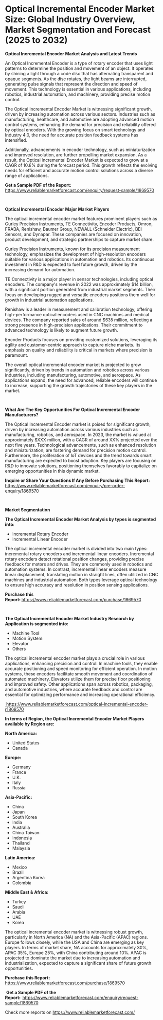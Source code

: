 <p><h1>Optical Incremental Encoder Market Size: Global Industry Overview, Market Segmentation and Forecast (2025 to 2032)</h1></p><p><strong>Optical Incremental Encoder Market Analysis and Latest Trends</strong></p>
<p><p>An Optical Incremental Encoder is a type of rotary encoder that uses light patterns to determine the position and movement of an object. It operates by shining a light through a code disc that has alternating transparent and opaque segments. As the disc rotates, the light beams are interrupted, generating pulse signals that represent the direction and speed of movement. This technology is essential in various applications, including robotics, industrial automation, and machinery, providing precise motion control.</p><p>The Optical Incremental Encoder Market is witnessing significant growth, driven by increasing automation across various sectors. Industries such as manufacturing, healthcare, and automotive are adopting advanced motion control systems, enhancing the demand for precision and reliability offered by optical encoders. With the growing focus on smart technology and Industry 4.0, the need for accurate position feedback systems has intensified.</p><p>Additionally, advancements in encoder technology, such as miniaturization and improved resolution, are further propelling market expansion. As a result, the Optical Incremental Encoder Market is expected to grow at a CAGR of 10.8% during the forecast period. This growth reflects the evolving needs for efficient and accurate motion control solutions across a diverse range of applications.</p></p>
<p><strong>Get a Sample PDF of the Report:&nbsp;</strong> <a href="https://www.reliablemarketforecast.com/enquiry/request-sample/1869570?utm_campaign=2514&utm_medium=2&utm_source=Github&utm_content=ia&utm_term=22022025&utm_id=optical-incremental-encoder">https://www.reliablemarketforecast.com/enquiry/request-sample/1869570</a></p>
<p>&nbsp;</p>
<p><strong>Optical Incremental Encoder Major Market Players</strong></p>
<p><p>The optical incremental encoder market features prominent players such as Gurley Precision Instruments, TE Connectivity, Encoder Products, Omron, FRABA, Renishaw, Baumer Group, NEWALL (Schneider Electric), BEI Sensors, and Dynapar. These companies are focused on innovation, product development, and strategic partnerships to capture market share.</p><p>Gurley Precision Instruments, known for its precision measurement technology, emphasizes the development of high-resolution encoders suitable for various applications in automation and robotics. Its continuous investment in R&D is expected to fuel future growth, driven by the increasing demand for automation.</p><p>TE Connectivity is a major player in sensor technologies, including optical encoders. The company's revenue in 2022 was approximately $14 billion, with a significant portion generated from industrial market segments. Their focus on developing rugged and versatile encoders positions them well for growth in industrial automation applications.</p><p>Renishaw is a leader in measurement and calibration technology, offering high-performance optical encoders used in CNC machines and medical devices. The company reported sales of around $635 million, reflecting a strong presence in high-precision applications. Their commitment to advanced technology is likely to augment future growth.</p><p>Encoder Products focuses on providing customized solutions, leveraging its agility and customer-centric approach to capture niche markets. Its emphasis on quality and reliability is critical in markets where precision is paramount.</p><p>The overall optical incremental encoder market is projected to grow significantly, driven by trends in automation and robotics across various industries, including manufacturing, automotive, and aerospace. As applications expand, the need for advanced, reliable encoders will continue to increase, supporting the growth trajectories of these key players in the market.</p></p>
<p>&nbsp;</p>
<p><strong>What Are The Key Opportunities For Optical Incremental Encoder Manufacturers?</strong></p>
<p><p>The Optical Incremental Encoder market is poised for significant growth, driven by increasing automation across various industries such as manufacturing, robotics, and aerospace. In 2023, the market is valued at approximately $XXX million, with a CAGR of around XX% projected over the next five years. Technological advancements, such as enhanced resolution and miniaturization, are fostering demand for precision motion control. Furthermore, the proliferation of IoT devices and the trend towards smart manufacturing are expected to boost adoption. Key players are focusing on R&D to innovate solutions, positioning themselves favorably to capitalize on emerging opportunities in this dynamic market.</p></p>
<p><strong>Inquire or Share Your Questions If Any Before Purchasing This Report:</strong> <a href="https://www.reliablemarketforecast.com/enquiry/pre-order-enquiry/1869570?utm_campaign=2514&utm_medium=2&utm_source=Github&utm_content=ia&utm_term=22022025&utm_id=optical-incremental-encoder">https://www.reliablemarketforecast.com/enquiry/pre-order-enquiry/1869570</a></p>
<p>&nbsp;</p>
<p><strong>Market Segmentation</strong></p>
<p><strong>The Optical Incremental Encoder Market Analysis by types is segmented into:</strong></p>
<p><ul><li>Incremental Rotary Encoder</li><li>Incremental Linear Encoder</li></ul></p>
<p><p>The optical incremental encoder market is divided into two main types: incremental rotary encoders and incremental linear encoders. Incremental rotary encoders detect rotational position changes, providing precise feedback for motors and drives. They are commonly used in robotics and automation systems. In contrast, incremental linear encoders measure linear displacement, translating motion in straight lines, often utilized in CNC machines and industrial automation. Both types leverage optical technology to ensure high accuracy and resolution in position sensing applications.</p></p>
<p><strong>Purchase this Report:&nbsp;</strong><a href="https://www.reliablemarketforecast.com/purchase/1869570?utm_campaign=2514&utm_medium=2&utm_source=Github&utm_content=ia&utm_term=22022025&utm_id=optical-incremental-encoder">https://www.reliablemarketforecast.com/purchase/1869570</a></p>
<p>&nbsp;</p>
<p><strong>The Optical Incremental Encoder Market Industry Research by Application is segmented into:</strong></p>
<p><ul><li>Machine Tool</li><li>Motion System</li><li>Elevator</li><li>Others</li></ul></p>
<p><p>The optical incremental encoder market plays a crucial role in various applications, enhancing precision and control. In machine tools, they enable accurate positioning and speed monitoring for efficient operation. In motion systems, these encoders facilitate smooth movement and coordination of automated machinery. Elevators utilize them for precise floor positioning and improved safety. Other applications span across robotics, packaging, and automotive industries, where accurate feedback and control are essential for optimizing performance and increasing operational efficiency.</p></p>
<p><a href="https://www.reliablemarketforecast.com/optical-incremental-encoder-r1869570?utm_campaign=2514&utm_medium=2&utm_source=Github&utm_content=ia&utm_term=22022025&utm_id=optical-incremental-encoder">&nbsp;https://www.reliablemarketforecast.com/optical-incremental-encoder-r1869570</a></p>
<p><strong>In terms of Region, the Optical Incremental Encoder Market Players available by Region are:</strong></p>
<p>
    <p> <strong> North America: </strong>
        <ul>
            <li>United States</li>
            <li>Canada</li>
        </ul>
        </p> 
    <p> <strong> Europe: </strong>
        <ul>
            <li>Germany</li>
            <li>France</li>
            <li>U.K.</li>
            <li>Italy</li>
            <li>Russia</li>
        </ul>
        </p> 
    <p> <strong> Asia-Pacific: </strong>
        <ul>
            <li>China</li>
            <li>Japan</li>
            <li>South Korea</li>
            <li>India</li>
            <li>Australia</li>
            <li>China Taiwan</li>
            <li>Indonesia</li>
            <li>Thailand</li>
            <li>Malaysia</li>
        </ul>
        </p> 
    <p> <strong> Latin America: </strong>
        <ul>
            <li>Mexico</li>
            <li>Brazil</li>
            <li>Argentina Korea</li>
            <li>Colombia</li>
        </ul>
        </p> 
    <p> <strong> Middle East & Africa: </strong>
        <ul>
            <li>Turkey</li>
            <li>Saudi</li>
            <li>Arabia</li>
            <li>UAE</li>
            <li>Korea</li>
        </ul>
    </p>
    </p>
<p><p>The optical incremental encoder market is witnessing robust growth, particularly in North America (NA) and the Asia-Pacific (APAC) regions. Europe follows closely, while the USA and China are emerging as key players. In terms of market share, NA accounts for approximately 30%, APAC 35%, Europe 25%, with China contributing around 10%. APAC is projected to dominate the market due to increasing automation and industrialization, expected to capture a significant share of future growth opportunities.</p></p>
<p><strong>Purchase this Report: </strong><a href="https://www.reliablemarketforecast.com/purchase/1869570?utm_campaign=2514&utm_medium=2&utm_source=Github&utm_content=ia&utm_term=22022025&utm_id=optical-incremental-encoder">https://www.reliablemarketforecast.com/purchase/1869570</a></p>
<p>&nbsp;<strong>Get a Sample PDF of the Report:&nbsp;&nbsp;</strong><a href="https://www.reliablemarketforecast.com/enquiry/request-sample/1869570?utm_campaign=2514&utm_medium=2&utm_source=Github&utm_content=ia&utm_term=22022025&utm_id=optical-incremental-encoder">https://www.reliablemarketforecast.com/enquiry/request-sample/1869570</a></p>
<p><strong></strong></p>
<p>Check more reports on <a href="https://www.reliablemarketforecast.com/?utm_campaign=2514&utm_medium=2&utm_source=Github&utm_content=ia&utm_term=22022025&utm_id=optical-incremental-encoder">https://www.reliablemarketforecast.com/</a></p>
